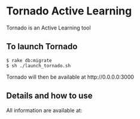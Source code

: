 <h1>Tornado Active Learning</h1>
<p>Tornado is an Active Learning tool</p>
<h2>To launch Tornado</h2>
<code>$ rake db:migrate</code>
<br>
<code>$ sh ./launch_tornado.sh</code>
<p>Tornado will then be available at http://0.0.0.0:3000</p>
  
<h2>Details and how to use</h2>
All information are available at: 
